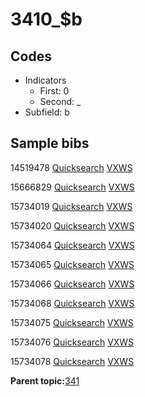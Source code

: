 # 3410\_$b

## Codes

-   Indicators
    -   First: 0
    -   Second: \_
-   Subfield: b

## Sample bibs

14519478 [Quicksearch](https://search.library.yale.edu/catalog/14519478) [VXWS](http://prodorbis.library.yale.edu:7014/vxws/GetHoldingsService?bibId=14519478)

15666829 [Quicksearch](https://search.library.yale.edu/catalog/15666829) [VXWS](http://prodorbis.library.yale.edu:7014/vxws/GetHoldingsService?bibId=15666829)

15734019 [Quicksearch](https://search.library.yale.edu/catalog/15734019) [VXWS](http://prodorbis.library.yale.edu:7014/vxws/GetHoldingsService?bibId=15734019)

15734020 [Quicksearch](https://search.library.yale.edu/catalog/15734020) [VXWS](http://prodorbis.library.yale.edu:7014/vxws/GetHoldingsService?bibId=15734020)

15734064 [Quicksearch](https://search.library.yale.edu/catalog/15734064) [VXWS](http://prodorbis.library.yale.edu:7014/vxws/GetHoldingsService?bibId=15734064)

15734065 [Quicksearch](https://search.library.yale.edu/catalog/15734065) [VXWS](http://prodorbis.library.yale.edu:7014/vxws/GetHoldingsService?bibId=15734065)

15734066 [Quicksearch](https://search.library.yale.edu/catalog/15734066) [VXWS](http://prodorbis.library.yale.edu:7014/vxws/GetHoldingsService?bibId=15734066)

15734068 [Quicksearch](https://search.library.yale.edu/catalog/15734068) [VXWS](http://prodorbis.library.yale.edu:7014/vxws/GetHoldingsService?bibId=15734068)

15734075 [Quicksearch](https://search.library.yale.edu/catalog/15734075) [VXWS](http://prodorbis.library.yale.edu:7014/vxws/GetHoldingsService?bibId=15734075)

15734076 [Quicksearch](https://search.library.yale.edu/catalog/15734076) [VXWS](http://prodorbis.library.yale.edu:7014/vxws/GetHoldingsService?bibId=15734076)

15734078 [Quicksearch](https://search.library.yale.edu/catalog/15734078) [VXWS](http://prodorbis.library.yale.edu:7014/vxws/GetHoldingsService?bibId=15734078)

**Parent topic:**[341](../../tags/341/341.md)

